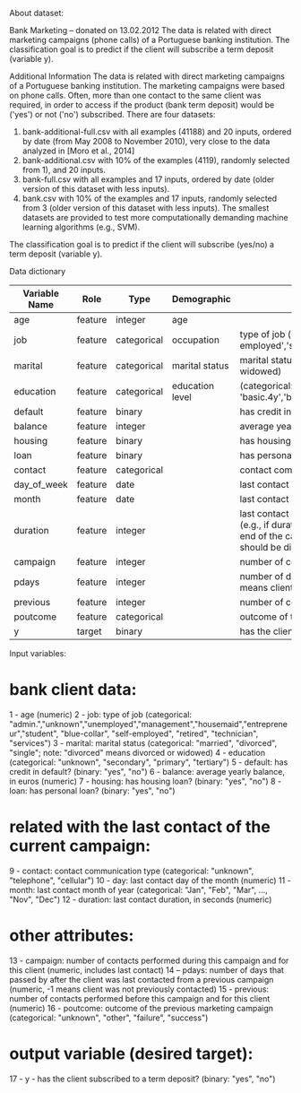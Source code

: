 About dataset:

Bank Marketing – donated on 13.02.2012
The data is related with direct marketing campaigns (phone calls) of a Portuguese banking institution. The classification goal is to predict if the client will subscribe a term deposit (variable y).

Additional Information
The data is related with direct marketing campaigns of a Portuguese banking institution. The marketing campaigns were based on phone calls. Often, more than one contact to the same client was required, in order to access if the product (bank term deposit) would be ('yes') or not ('no') subscribed. 
There are four datasets: 
1) bank-additional-full.csv with all examples (41188) and 20 inputs, ordered by date (from May 2008 to November 2010), very close to the data analyzed in [Moro et al., 2014] 
2) bank-additional.csv with 10% of the examples (4119), randomly selected from 1), and 20 inputs. 
3) bank-full.csv with all examples and 17 inputs, ordered by date (older version of this dataset with less inputs). 
4) bank.csv with 10% of the examples and 17 inputs, randomly selected from 3 (older version of this dataset with less inputs). The smallest datasets are provided to test more computationally demanding machine learning algorithms (e.g., SVM). 

The classification goal is to predict if the client will subscribe (yes/no) a term deposit (variable y).

Data dictionary

  | Variable Name | Role    | Type        | Demographic     | Description | Units | Missing values |
  |---------------|---------|-------------|-----------------|-------------|-------|----------------|
  | age           | feature | integer     | age             |             |       | no             |
  | job           | feature | categorical | occupation      | type of job (categorical: 'admin.','blue-collar','entrepreneur','housemaid','management','retired','self-employed','services','student','technician','unemployed','unknown') |       | no             |
  | marital       | feature | categorical | marital status  | marital status (categorical: 'divorced','married','single','unknown'; note: 'divorced' means divorced or widowed) |     | no |
  | education     | feature | categorical | education level | (categorical: 'basic.4y','basic.6y','basic.9y','high.school','illiterate','professional.course','university.degree','unknown') |    | no |	
  | default       | feature | binary      |                 | has credit in default? |      | no |      
  | balance       | feature | integer     |                 | average yearly balance |      | no |
  | housing       | feature | binary      |                 | has housing loan?      |      | no |
  | loan          | feature | binary      |                 | has personal loan?     |      | no |
  | contact       | feature | categorical |                 | contact communication type (categorical: 'cellular', 'telephone') |     | yes |
  | day_of_week   | feature | date        |                 | last contact day of the week |     | no |
  | month         | feature | date        |                 | last contact month of year (categorical: 'Jan', 'Feb', 'Mar', ..., 'Nov', 'Dec') |   | no |
  | duration      | feature | integer     |                 | last contact duration, in seconds (numeric). Important note: this attribute highly affects the output target (e.g., if duration=0 then y='no'). Yet, the duration is not known before a call is performed. Also, after the end of the call y is obviously known. Thus, this input should only be included for benchmark purposes and should be discarded if the intention is to have a realistic predictive model. |    | no |
  | campaign      | feature | integer     |                 | number of contacts performed during this campaign and for this client (numeric, includes last contact) |    | no |
  | pdays         | feature | integer     |                 | number of days that passed by after the client was last contacted from a previous campaign (numeric; -1 means client was not previously contacted) |   | no |
  | previous      | feature | integer     |                 | number of contacts performed before this campaign and for this client |   | no |
  | poutcome      | feature | categorical |                 | outcome of the previous marketing campaign (categorical: 'failure', 'nonexistent', 'success') |    | yes |
  | y             | target  | binary      |                 | has the client subscribed to a term deposit? |    | no |

Input variables: 
# bank client data: 
1 - age (numeric) 
2 - job: type of job (categorical: "admin.","unknown","unemployed","management","housemaid","entrepreneur","student", "blue-collar", "self-employed", "retired", "technician", "services") 
3 - marital: marital status (categorical: "married", "divorced", "single"; note: "divorced" means divorced or widowed) 4 - education (categorical: "unknown", "secondary", "primary", "tertiary") 
5 - default: has credit in default? (binary: "yes", "no") 
6 - balance: average yearly balance, in euros (numeric) 
7 - housing: has housing loan? (binary: "yes", "no") 
8 - loan: has personal loan? (binary: "yes", "no") 
# related with the last contact of the current campaign: 
9 - contact: contact communication type (categorical: "unknown", "telephone", "cellular") 
10 - day: last contact day of the month (numeric) 
11 - month: last contact month of year (categorical: "Jan", "Feb", "Mar", ..., "Nov", "Dec") 
12 - duration: last contact duration, in seconds (numeric) 
# other attributes: 
13 - campaign: number of contacts performed during this campaign and for this client (numeric, includes last contact) 
14 – pdays: number of days that passed by after the client was last contacted from a previous campaign (numeric, -1 means client was not previously contacted) 
15 - previous: number of contacts performed before this campaign and for this client (numeric) 
16 - poutcome: outcome of the previous marketing campaign (categorical: "unknown", "other", "failure", "success") 
# output variable (desired target): 
17 - y - has the client subscribed to a term deposit? (binary: "yes", "no")
